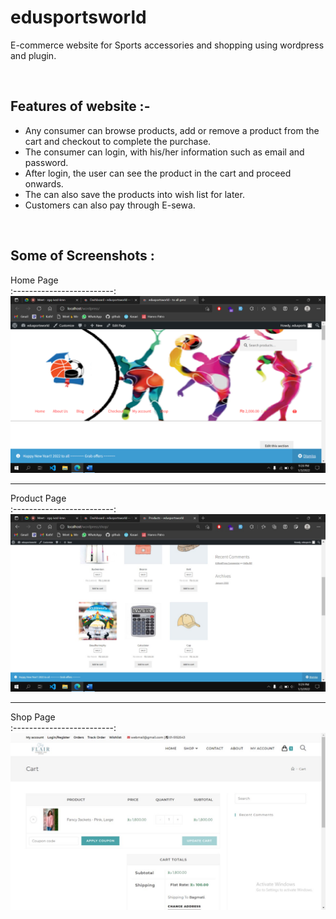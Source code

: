 # edusportsworld
E-commerce website for Sports accessories and shopping using wordpress and plugin.

<br>

## Features of website :-
*	Any consumer can browse products, add or remove a product from the cart and checkout to complete the purchase. 
* The consumer can login, with his/her information such as email and password. 
* After login, the user can see the product in the cart and proceed onwards. 
* The can also save the products into wish list for later.
* Customers can also pay through E-sewa.

<br>

## Some of Screenshots :

Home Page             
:-------------------------:
![homepage](https://raw.githubusercontent.com/diveshthapa/edusportsworld/main/images/homepage.png)
<hr>

Product Page             
:-------------------------:
![productpage](https://raw.githubusercontent.com/diveshthapa/edusportsworld/main/images/product%20page.jpg)
<hr>

Shop Page             
:-------------------------:
![shoppage](https://raw.githubusercontent.com/diveshthapa/edusportsworld/main/images/shop%20page.jpg)
